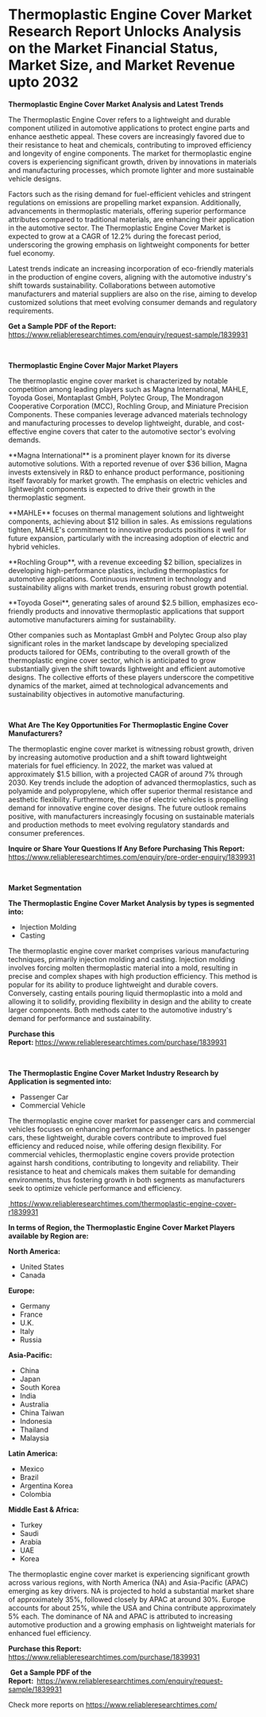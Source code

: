 <p><h1>Thermoplastic Engine Cover Market Research Report Unlocks Analysis on the Market Financial Status, Market Size, and Market Revenue upto 2032</h1></p><p><strong>Thermoplastic Engine Cover Market Analysis and Latest Trends</strong></p>
<p><p>The Thermoplastic Engine Cover refers to a lightweight and durable component utilized in automotive applications to protect engine parts and enhance aesthetic appeal. These covers are increasingly favored due to their resistance to heat and chemicals, contributing to improved efficiency and longevity of engine components. The market for thermoplastic engine covers is experiencing significant growth, driven by innovations in materials and manufacturing processes, which promote lighter and more sustainable vehicle designs.</p><p>Factors such as the rising demand for fuel-efficient vehicles and stringent regulations on emissions are propelling market expansion. Additionally, advancements in thermoplastic materials, offering superior performance attributes compared to traditional materials, are enhancing their application in the automotive sector. The Thermoplastic Engine Cover Market is expected to grow at a CAGR of 12.2% during the forecast period, underscoring the growing emphasis on lightweight components for better fuel economy. </p><p>Latest trends indicate an increasing incorporation of eco-friendly materials in the production of engine covers, aligning with the automotive industry's shift towards sustainability. Collaborations between automotive manufacturers and material suppliers are also on the rise, aiming to develop customized solutions that meet evolving consumer demands and regulatory requirements.</p></p>
<p><strong>Get a Sample PDF of the Report:&nbsp;</strong> <a href="https://www.reliableresearchtimes.com/enquiry/request-sample/1839931?utm_campaign=3061&utm_medium=2&utm_source=Github&utm_content=ia&utm_term=31032025&utm_id=thermoplastic-engine-cover">https://www.reliableresearchtimes.com/enquiry/request-sample/1839931</a></p>
<p>&nbsp;</p>
<p><strong>Thermoplastic Engine Cover Major Market Players</strong></p>
<p><p>The thermoplastic engine cover market is characterized by notable competition among leading players such as Magna International, MAHLE, Toyoda Gosei, Montaplast GmbH, Polytec Group, The Mondragon Cooperative Corporation (MCC), Rochling Group, and Miniature Precision Components. These companies leverage advanced materials technology and manufacturing processes to develop lightweight, durable, and cost-effective engine covers that cater to the automotive sector's evolving demands.</p><p>**Magna International** is a prominent player known for its diverse automotive solutions. With a reported revenue of over $36 billion, Magna invests extensively in R&D to enhance product performance, positioning itself favorably for market growth. The emphasis on electric vehicles and lightweight components is expected to drive their growth in the thermoplastic segment.</p><p>**MAHLE** focuses on thermal management solutions and lightweight components, achieving about $12 billion in sales. As emissions regulations tighten, MAHLE's commitment to innovative products positions it well for future expansion, particularly with the increasing adoption of electric and hybrid vehicles.</p><p>**Rochling Group**, with a revenue exceeding $2 billion, specializes in developing high-performance plastics, including thermoplastics for automotive applications. Continuous investment in technology and sustainability aligns with market trends, ensuring robust growth potential.</p><p>**Toyoda Gosei**, generating sales of around $2.5 billion, emphasizes eco-friendly products and innovative thermoplastic applications that support automotive manufacturers aiming for sustainability. </p><p>Other companies such as Montaplast GmbH and Polytec Group also play significant roles in the market landscape by developing specialized products tailored for OEMs, contributing to the overall growth of the thermoplastic engine cover sector, which is anticipated to grow substantially given the shift towards lightweight and efficient automotive designs. The collective efforts of these players underscore the competitive dynamics of the market, aimed at technological advancements and sustainability objectives in automotive manufacturing.</p></p>
<p>&nbsp;</p>
<p><strong>What Are The Key Opportunities For Thermoplastic Engine Cover Manufacturers?</strong></p>
<p><p>The thermoplastic engine cover market is witnessing robust growth, driven by increasing automotive production and a shift toward lightweight materials for fuel efficiency. In 2022, the market was valued at approximately $1.5 billion, with a projected CAGR of around 7% through 2030. Key trends include the adoption of advanced thermoplastics, such as polyamide and polypropylene, which offer superior thermal resistance and aesthetic flexibility. Furthermore, the rise of electric vehicles is propelling demand for innovative engine cover designs. The future outlook remains positive, with manufacturers increasingly focusing on sustainable materials and production methods to meet evolving regulatory standards and consumer preferences.</p></p>
<p><strong>Inquire or Share Your Questions If Any Before Purchasing This Report:</strong> <a href="https://www.reliableresearchtimes.com/enquiry/pre-order-enquiry/1839931?utm_campaign=3061&utm_medium=2&utm_source=Github&utm_content=ia&utm_term=31032025&utm_id=thermoplastic-engine-cover">https://www.reliableresearchtimes.com/enquiry/pre-order-enquiry/1839931</a></p>
<p>&nbsp;</p>
<p><strong>Market Segmentation</strong></p>
<p><strong>The Thermoplastic Engine Cover Market Analysis by types is segmented into:</strong></p>
<p><ul><li>Injection Molding</li><li>Casting</li></ul></p>
<p><p>The thermoplastic engine cover market comprises various manufacturing techniques, primarily injection molding and casting. Injection molding involves forcing molten thermoplastic material into a mold, resulting in precise and complex shapes with high production efficiency. This method is popular for its ability to produce lightweight and durable covers. Conversely, casting entails pouring liquid thermoplastic into a mold and allowing it to solidify, providing flexibility in design and the ability to create larger components. Both methods cater to the automotive industry's demand for performance and sustainability.</p></p>
<p><strong>Purchase this Report:&nbsp;</strong><a href="https://www.reliableresearchtimes.com/purchase/1839931?utm_campaign=3061&utm_medium=2&utm_source=Github&utm_content=ia&utm_term=31032025&utm_id=thermoplastic-engine-cover">https://www.reliableresearchtimes.com/purchase/1839931</a></p>
<p>&nbsp;</p>
<p><strong>The Thermoplastic Engine Cover Market Industry Research by Application is segmented into:</strong></p>
<p><ul><li>Passenger Car</li><li>Commercial Vehicle</li></ul></p>
<p><p>The thermoplastic engine cover market for passenger cars and commercial vehicles focuses on enhancing performance and aesthetics. In passenger cars, these lightweight, durable covers contribute to improved fuel efficiency and reduced noise, while offering design flexibility. For commercial vehicles, thermoplastic engine covers provide protection against harsh conditions, contributing to longevity and reliability. Their resistance to heat and chemicals makes them suitable for demanding environments, thus fostering growth in both segments as manufacturers seek to optimize vehicle performance and efficiency.</p></p>
<p><a href="https://www.reliableresearchtimes.com/thermoplastic-engine-cover-r1839931?utm_campaign=3061&utm_medium=2&utm_source=Github&utm_content=ia&utm_term=31032025&utm_id=thermoplastic-engine-cover">&nbsp;https://www.reliableresearchtimes.com/thermoplastic-engine-cover-r1839931</a></p>
<p><strong>In terms of Region, the Thermoplastic Engine Cover Market Players available by Region are:</strong></p>
<p>
    <p> <strong> North America: </strong>
        <ul>
            <li>United States</li>
            <li>Canada</li>
        </ul>
        </p> 
    <p> <strong> Europe: </strong>
        <ul>
            <li>Germany</li>
            <li>France</li>
            <li>U.K.</li>
            <li>Italy</li>
            <li>Russia</li>
        </ul>
        </p> 
    <p> <strong> Asia-Pacific: </strong>
        <ul>
            <li>China</li>
            <li>Japan</li>
            <li>South Korea</li>
            <li>India</li>
            <li>Australia</li>
            <li>China Taiwan</li>
            <li>Indonesia</li>
            <li>Thailand</li>
            <li>Malaysia</li>
        </ul>
        </p> 
    <p> <strong> Latin America: </strong>
        <ul>
            <li>Mexico</li>
            <li>Brazil</li>
            <li>Argentina Korea</li>
            <li>Colombia</li>
        </ul>
        </p> 
    <p> <strong> Middle East & Africa: </strong>
        <ul>
            <li>Turkey</li>
            <li>Saudi</li>
            <li>Arabia</li>
            <li>UAE</li>
            <li>Korea</li>
        </ul>
    </p>
    </p>
<p><p>The thermoplastic engine cover market is experiencing significant growth across various regions, with North America (NA) and Asia-Pacific (APAC) emerging as key drivers. NA is projected to hold a substantial market share of approximately 35%, followed closely by APAC at around 30%. Europe accounts for about 25%, while the USA and China contribute approximately 5% each. The dominance of NA and APAC is attributed to increasing automotive production and a growing emphasis on lightweight materials for enhanced fuel efficiency.</p></p>
<p><strong>Purchase this Report: </strong><a href="https://www.reliableresearchtimes.com/purchase/1839931?utm_campaign=3061&utm_medium=2&utm_source=Github&utm_content=ia&utm_term=31032025&utm_id=thermoplastic-engine-cover">https://www.reliableresearchtimes.com/purchase/1839931</a></p>
<p>&nbsp;<strong>Get a Sample PDF of the Report:&nbsp;&nbsp;</strong><a href="https://www.reliableresearchtimes.com/enquiry/request-sample/1839931?utm_campaign=3061&utm_medium=2&utm_source=Github&utm_content=ia&utm_term=31032025&utm_id=thermoplastic-engine-cover">https://www.reliableresearchtimes.com/enquiry/request-sample/1839931</a></p>
<p><strong></strong></p>
<p>Check more reports on <a href="https://www.reliableresearchtimes.com/?utm_campaign=3061&utm_medium=2&utm_source=Github&utm_content=ia&utm_term=31032025&utm_id=thermoplastic-engine-cover">https://www.reliableresearchtimes.com/</a></p>